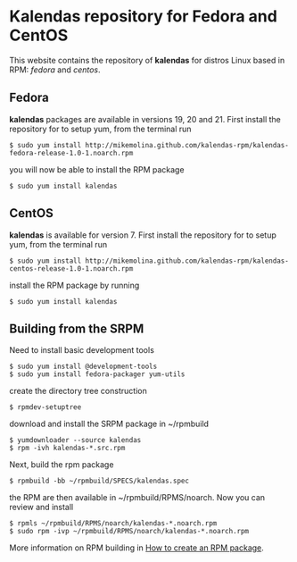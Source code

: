 Kalendas repository for Fedora and CentOS
=========================================

This website contains the repository of **kalendas**  for distros Linux based in RPM: *fedora* and *centos*.

Fedora
------
**kalendas** packages are available in versions 19, 20 and 21. First install the repository for to setup yum,
from the terminal run

    $ sudo yum install http://mikemolina.github.com/kalendas-rpm/kalendas-fedora-release-1.0-1.noarch.rpm
you will now be able to install the RPM package 

    $ sudo yum install kalendas

CentOS
------
**kalendas** is available for version 7. First install the repository for to setup yum, from the terminal run

    $ sudo yum install http://mikemolina.github.com/kalendas-rpm/kalendas-centos-release-1.0-1.noarch.rpm
install the RPM package by running

    $ sudo yum install kalendas

Building from the SRPM
----------------------
Need to install basic development tools

    $ sudo yum install @development-tools
    $ sudo yum install fedora-packager yum-utils

create the directory tree construction

    $ rpmdev-setuptree

download and install the SRPM package in ~/rpmbuild

    $ yumdownloader --source kalendas
    $ rpm -ivh kalendas-*.src.rpm
Next, build the rpm package

    $ rpmbuild -bb ~/rpmbuild/SPECS/kalendas.spec
the RPM are then available in ~/rpmbuild/RPMS/noarch. Now you can review and install

    $ rpmls ~/rpmbuild/RPMS/noarch/kalendas-*.noarch.rpm
    $ sudo rpm -ivp ~/rpmbuild/RPMS/noarch/kalendas-*.noarch.rpm
More information on RPM building in [How to create an RPM package](https://fedoraproject.org/wiki/How_to_create_an_RPM_package).
